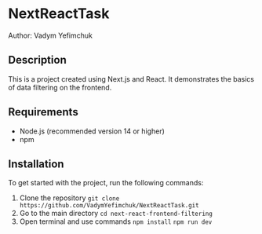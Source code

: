 # NextReactTask

Author: Vadym Yefimchuk

## Description
This is a project created using Next.js and React. It demonstrates the basics of data filtering on the frontend.

## Requirements
- Node.js (recommended version 14 or higher)
- npm 

## Installation
To get started with the project, run the following commands:

1. Clone the repository
  `git clone https://github.com/VadymYefimchuk/NextReactTask.git`
2. Go to the main directory
  `cd next-react-frontend-filtering`
3. Open terminal and use commands
  `npm install`
  `npm run dev`
   
